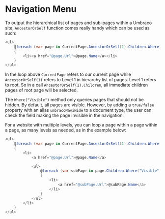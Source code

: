 # Navigation Menu

To output the hierarchical list of pages and sub-pages within a Umbraco site, `AncestorOrSelf` function comes really handy which can be used as such:

```csharp
<ul>
    @foreach (var page in CurrentPage.AncestorOrSelf(1).Children.Where("Visible"))
    {
        <li><a href="@page.Url">@page.Name</a></li>
    }
</ul>
```

In the loop above `CurrentPage` refers to our current page while `AncestorOrSelf(1)` refers to Level 1 in hierarchy list of pages. Level 1 refers to root. So in a call `AncestorOrSelf(1).Children`, all immediate children pages of root page will be selected.

The `Where("Visible")` method only queries pages that should not be hidden. By default, all pages are visible. However, by adding a `true/false` property with an alias `umbracoNaviHide` to a document type, the user can check the field making the page invisible in the navigation.

For a website with multiple levels, you can loop a page within a page within a page, as many levels as needed, as in the example below:

```csharp
<ul>
    @foreach (var page in CurrentPage.AncestorOrSelf(1).Children.Where("Visible"))
    {
        <li>
            <a href="@page.Url">@page.Name</a>

            <ul>
                @foreach (var subPage in page.Children.Where("Visible"))
                {
                    <li>
                        <a href="@subPage.Url">@subPage.Name</a>
                    </li>
                }
            </ul>
        </li>
    }
</ul>
```